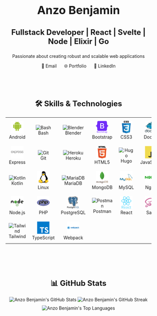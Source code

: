 <div align="center" style=" padding: 20px; border-radius: 10px; margin-bottom: 20px;">
  <h1 style=" font-size: 36px; margin-top: 20px;">Anzo Benjamin</h1>
  <h3 style=" font-size: 24px;"> Fullstack Developer | React | Svelte | Node | Elixir | Go </h3>
  <p style="">Passionate about creating robust and scalable web applications</p>
  <a href="mailto:anzobnjmn@gmail.com" style="text-decoration: none;  margin: 0 10px;">📧 Email</a>
  <a href="https://your-portfolio-url.com" style="text-decoration: none;  margin: 0 10px;">🌐 Portfolio</a>
  <a href="https://www.linkedin.com/in/your-linkedin" style="text-decoration: none;  margin: 0 10px;">💼 LinkedIn</a>
</div>

<div align="center" style=" padding: 20px; border-radius: 10px; margin-bottom: 20px;">
  <h2 style=" font-size: 24px; margin-bottom: 20px;">🛠️ Skills & Technologies</h2>
  <table>
    <tr>
      <td align="center" style="padding: 10px;">
        <img src="https://raw.githubusercontent.com/devicons/devicon/master/icons/android/android-original-wordmark.svg" width="40" height="40" alt="Android">
        <br>Android
      </td>
      <td align="center" style="padding: 10px;">
        <img src="https://www.vectorlogo.zone/logos/gnu_bash/gnu_bash-icon.svg" width="40" height="40" alt="Bash">
        <br>Bash
      </td>
      <td align="center" style="padding: 10px;">
        <img src="https://download.blender.org/branding/community/blender_community_badge_white.svg" width="40" height="40" alt="Blender">
        <br>Blender
      </td>
      <td align="center" style="padding: 10px;">
        <img src="https://raw.githubusercontent.com/devicons/devicon/master/icons/bootstrap/bootstrap-plain-wordmark.svg" width="40" height="40" alt="Bootstrap">
        <br>Bootstrap
      </td>
      <td align="center" style="padding: 10px;">
        <img src="https://raw.githubusercontent.com/devicons/devicon/master/icons/css3/css3-original-wordmark.svg" width="40" height="40" alt="CSS3">
        <br>CSS3
      </td>
      <td align="center" style="padding: 10px;">
        <img src="https://raw.githubusercontent.com/devicons/devicon/master/icons/docker/docker-original-wordmark.svg" width="40" height="40" alt="Docker">
        <br>Docker
      </td>
    </tr>
    <tr>
      <td align="center" style="padding: 10px;">
        <img src="https://raw.githubusercontent.com/devicons/devicon/master/icons/express/express-original-wordmark.svg" width="40" height="40" alt="Express">
        <br>Express
      </td>
      <td align="center" style="padding: 10px;">
        <img src="https://www.vectorlogo.zone/logos/git-scm/git-scm-icon.svg" width="40" height="40" alt="Git">
        <br>Git
      </td>
      <td align="center" style="padding: 10px;">
        <img src="https://www.vectorlogo.zone/logos/heroku/heroku-icon.svg" width="40" height="40" alt="Heroku">
        <br>Heroku
      </td>
      <td align="center" style="padding: 10px;">
        <img src="https://raw.githubusercontent.com/devicons/devicon/master/icons/html5/html5-original-wordmark.svg" width="40" height="40" alt="HTML5">
        <br>HTML5
      </td>
      <td align="center" style="padding: 10px;">
        <img src="https://api.iconify.design/logos-hugo.svg" width="40" height="40" alt="Hugo">
        <br>Hugo
      </td>
      <td align="center" style="padding: 10px;">
        <img src="https://raw.githubusercontent.com/devicons/devicon/master/icons/javascript/javascript-original.svg" width="40" height="40" alt="JavaScript">
        <br>JavaScript
      </td>
    </tr>
    <tr>
      <td align="center" style="padding: 10px;">
        <img src="https://www.vectorlogo.zone/logos/kotlinlang/kotlinlang-icon.svg" width="40" height="40" alt="Kotlin">
        <br>Kotlin
      </td>
      <td align="center" style="padding: 10px;">
        <img src="https://raw.githubusercontent.com/devicons/devicon/master/icons/linux/linux-original.svg" width="40" height="40" alt="Linux">
        <br>Linux
      </td>
      <td align="center" style="padding: 10px;">
        <img src="https://www.vectorlogo.zone/logos/mariadb/mariadb-icon.svg" width="40" height="40" alt="MariaDB">
        <br>MariaDB
      </td>
      <td align="center" style="padding: 10px;">
        <img src="https://raw.githubusercontent.com/devicons/devicon/master/icons/mongodb/mongodb-original-wordmark.svg" width="40" height="40" alt="MongoDB">
        <br>MongoDB
      </td>
      <td align="center" style="padding: 10px;">
        <img src="https://raw.githubusercontent.com/devicons/devicon/master/icons/mysql/mysql-original-wordmark.svg" width="40" height="40" alt="MySQL">
        <br>MySQL
      </td>
      <td align="center" style="padding: 10px;">
        <img src="https://raw.githubusercontent.com/devicons/devicon/master/icons/nginx/nginx-original.svg" width="40" height="40" alt="Nginx">
        <br>Nginx
      </td>
    </tr>
    <tr>
      <td align="center" style="padding: 10px;">
        <img src="https://raw.githubusercontent.com/devicons/devicon/master/icons/nodejs/nodejs-original-wordmark.svg" width="40" height="40" alt="Node.js">
        <br>Node.js
      </td>
      <td align="center" style="padding: 10px;">
        <img src="https://raw.githubusercontent.com/devicons/devicon/master/icons/php/php-original.svg" width="40" height="40" alt="PHP">
        <br>PHP
      </td>
      <td align="center" style="padding: 10px;">
        <img src="https://raw.githubusercontent.com/devicons/devicon/master/icons/postgresql/postgresql-original-wordmark.svg" width="40" height="40" alt="PostgreSQL">
        <br>PostgreSQL
      </td>
      <td align="center" style="padding: 10px;">
        <img src="https://www.vectorlogo.zone/logos/getpostman/getpostman-icon.svg" width="40" height="40" alt="Postman">
        <br>Postman
      </td>
      <td align="center" style="padding: 10px;">
        <img src="https://raw.githubusercontent.com/devicons/devicon/master/icons/react/react-original-wordmark.svg" width="40" height="40" alt="React">
        <br>React
      </td>
      <td align="center" style="padding: 10px;">
        <img src="https://raw.githubusercontent.com/devicons/devicon/master/icons/sass/sass-original.svg" width="40" height="40" alt="Sass">
        <br>Sass
      </td>
    </tr>
    <tr>
      <td align="center" style="padding: 10px;">
        <img src="https://www.vectorlogo.zone/logos/tailwindcss/tailwindcss-icon.svg" width="40" height="40" alt="Tailwind">
        <br>Tailwind
      </td>
      <td align="center" style="padding: 10px;">
        <img src="https://raw.githubusercontent.com/devicons/devicon/master/icons/typescript/typescript-original.svg" width="40" height="40" alt="TypeScript">
        <br>TypeScript
      </td>
      <td align="center" style="padding: 10px;">
        <img src="https://raw.githubusercontent.com/devicons/devicon/d00d0969292a6569d45b06d3f350f463a0107b0d/icons/webpack/webpack-original-wordmark.svg" width="40" height="40" alt="Webpack">
        <br>Webpack
      </td>
    </tr>
  </table>
</div>


<div align="center" style="padding: 20px; border-radius: 10px; margin-bottom: 20px;">
  <h2 style=" font-size: 24px; margin-bottom: 20px;">📊 GitHub Stats</h2>
  <img src="https://github-readme-stats.vercel.app/api?username=anzobenjamin&show_icons=true&theme=github_light&hide_border=true" alt="Anzo Benjamin's GitHub Stats" style="margin-bottom: 10px;">
  <img src="https://github-readme-streak-stats.herokuapp.com/?user=anzobenjamin&theme=github-light&hide_border=true" alt="Anzo Benjamin's GitHub Streak" style="margin-bottom: 10px;">
  <img src="https://github-readme-stats.vercel.app/api/top-langs/?username=anzobenjamin&layout=compact&theme=github_light&hide_border=true" alt="Anzo Benjamin's Top Languages">
</div>
